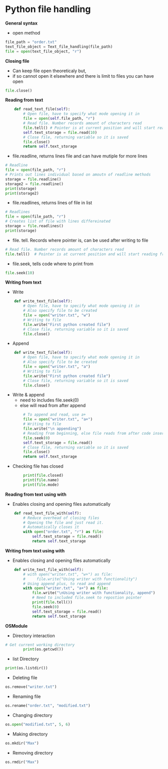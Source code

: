 # Python file handling
**General syntax**
- open method
```python
file_path = "order.txt"
text_file_object = Text_file_handling(file_path)
file = open(text_file_object, "r")
```
**Closing file**
- Can keep file open theoreticaly but,
- if so cannot open it elsewhere and there is limit to files you can have open
```python
file.close()
```
**Reading from text**
```python
    def read_text_file(self):
        # Open file, have to specify what mode opening it in
        file = open(self.file_path, "r")
        # Read file. Number records amount of characters read
        file.tell() # Pointer is at current position and will start reading from there
        self.text_storage = file.read(10)
        # Close file, returning variable so it is saved
        file.close()
        return self.text_storage
```

- file.readline, returns lines file and can have mutiple for more lines
```python
# Readline
file = open(file_path, "r")
# Prints out lines individual based on amoutn of readline methods
storage = file.readline()
storage2 = file.readline()
print(storage)
print(storage2)
```
- file.readlines, returns lines of file in list
```python
# Readlines
file = open(file_path, "r")
# Creates list of file with lines differeinated
storage = file.readlines()
print(storage)
```
- file. tell. Records where pointer is, can be used after writing to file
```python
# Read file. Number records amount of characters read
file.tell()  # Pointer is at current position and will start reading from there
```
- file.seek, tells code where to print from
```python
file.seek(10) 
```
**Writing from text**
- Write
```python
    def write_text_file(self):
        # Open file, have to specify what mode opening it in
        # Also specify file to be created
        file = open("writer.txt", "w")
        # Writing to file
        file.write("First python created file")
        # Close file, returning variable so it is saved
        file.close()
```
- Append
```python
    def write_text_file(self):
        # Open file, have to specify what mode opening it in
        # Also specify file to be created
        file = open("writer.txt", "a")
        # Writing to file
        file.write("First python created file")
        # Close file, returning variable so it is saved
        file.close()
```
- Write & append
    - need to includes file.seek(0)
    - else will read from after append
```python
        # To append and read, use a+
        file = open("writer.txt", "a+")
        # Writing to file
        file.write("\n appending")
        # Reading from beginning, else file reads from after code inserted
        file.seek(0)
        self.text_storage = file.read()
        # Close file, returning variable so it is saved
        file.close()
        return self.text_storage
```
- Checking file has closed
```python
        print(file.closed)
        print(file.name)
        print(file.mode)
```

**Reading from text using with**
- Enables closing and opening files automatically
```python
    def read_text_file_with(self):
        # Reduce overhead of closing files
        # Opening the file and just read it.
        # Automatically closes it
        with open("order.txt", "r") as file:
            self.text_storage = file.read()
            return self.text_storage
```
**Writing from text using with**
- Enables closing and opening files automatically
```python
    def write_text_file_with(self):
        # with open("writer.txt", "w+") as file:
        #     file.write("Using writer with functionality")
        # Using append plus, to read and append
        with open("writer.txt", "a+") as file:
            file.write("\nUsing writer with functionality, append")
            # Need to included file.seek to repostion pointer
            print(file.tell())
            file.seek(0)
            self.text_storage = file.read()
            return self.text_storage
```
**OSModule**
- Directory interaction
```python
# Get current working directory
        print(os.getcwd())
```
- list Directory
```python
print(os.listdir())
```
- Deleting file
```python
os.remove("writer.txt")
```
- Renaming file
```python
os.rename("order.txt", "modified.txt")
```
- Changing directory
```python
os.open("modified.txt", 5, 6)
```
- Making directory
```python
os.mkdir("Max")
```
- Removing directory
```python
os.rmdir("Max")
```